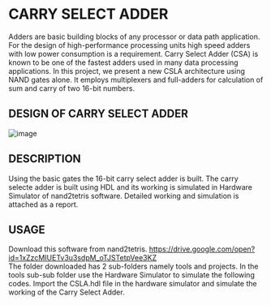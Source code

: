 # CARRY SELECT ADDER

Adders are basic building blocks of any processor or data path application. For the design of high-performance processing units high speed adders with low power consumption is a requirement. Carry Select Adder (CSA) is known to be one of the fastest adders used in many data processing applications. In this project, we present a new CSLA architecture using NAND gates alone. It employs multiplexers and full-adders for calculation of sum and carry of two 16-bit numbers.

## DESIGN OF CARRY SELECT ADDER 
![image](https://user-images.githubusercontent.com/99457944/181754774-983e1efd-3932-4899-8a00-0e4f2804ef6a.png)

## DESCRIPTION
Using the basic gates the 16-bit carry select adder is built. The carry selecte adder is built using HDL and its working is simulated in Hardware Simulator of nand2tetris software. Detailed working and simulation is attached as a report.

## USAGE
Download this software from nand2tetris.
https://drive.google.com/open?id=1xZzcMIUETv3u3sdpM_oTJSTetpVee3KZ
<br>
The folder downloaded has 2 sub-folders namely tools and projects. In the tools sub-sub folder use the Hardware Simulator to simulate the following codes.
Import the CSLA.hdl file in the hardware simulator and simulate the working of the Carry Select Adder.
